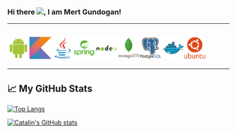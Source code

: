 ### Hi there <img src="https://raw.githubusercontent.com/MartinHeinz/MartinHeinz/master/wave.gif" width="30px">, I am Mert Gundogan!
---
<img src="https://raw.githubusercontent.com/devicons/devicon/master/icons/android/android-original.svg" alt="Android Logo" width="50" height="50"/><img src="https://raw.githubusercontent.com/devicons/devicon/master/icons/kotlin/kotlin-original.svg" alt="Kotlin Logo" width="50" height="50"/><img src="https://raw.githubusercontent.com/devicons/devicon/master/icons/java/java-original.svg" alt="Java Logo" width="50" height="50"/><img src="https://raw.githubusercontent.com/devicons/devicon/master/icons/spring/spring-original-wordmark.svg" alt="Spring Logo" width="50" height="50"/><img src="https://github.com/devicons/devicon/blob/master/icons/nodejs/nodejs-original-wordmark.svg" alt="Nodejs Logo" width="50" height="50"/><img src="https://github.com/devicons/devicon/blob/master/icons/mongodb/mongodb-original-wordmark.svg" alt="MongoDB Logo" width="50" height="50"/><img src="https://github.com/devicons/devicon/blob/master/icons/postgresql/postgresql-original-wordmark.svg" alt="PostgreSQL Logo" width="50" height="50"/><img src="https://raw.githubusercontent.com/devicons/devicon/master/icons/docker/docker-original.svg" alt="Docker Logo" width="50" height="50"/><img src="https://raw.githubusercontent.com/devicons/devicon/master/icons/ubuntu/ubuntu-plain-wordmark.svg" alt="Ubuntu Logo" width="50" height="50"/>
---

---

## &#x1f4c8; My GitHub Stats

[![Top Langs](https://github-readme-stats.vercel.app/api/top-langs/?username=mertgundoganx&hide=html,makefile,c%2B%2B&theme=dark&layout=compact)](https://github.com/anuraghazra/github-readme-stats)

[![Catalin's GitHub stats](https://github-readme-stats.vercel.app/api?username=mertgundoganx&theme=dark&show_icons=true&count_private=true)](https://github.com/anuraghazra/github-readme-stats)
